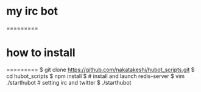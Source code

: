 # my irc bot
=========
# how to install
=========
    $ git clone https://github.com/nakatakeshi/hubot_scripts.git
    $ cd hubot_scripts
    $ npm install
    $ # install and launch redis-server
    $ vim ./starthubot # setting irc and twitter
    $ ./starthubot
